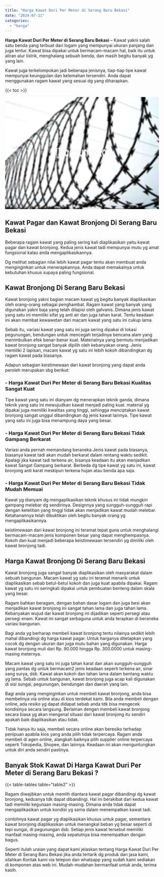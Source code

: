 ```yaml
---
title: "Harga Kawat Duri Per Meter di Serang Baru Bekasi"
date: "2024-07-11"
categories: 
  - "harga"
---
```


**Harga Kawat Duri Per Meter di Serang Baru Bekasi** – Kawat yakni salah satu benda yang terbuat dari logam yang mempunyai ukuran panjang dan juga lentur. Kawat bisa dipakai untuk bermacam-macam hal, baik itu untuk aliran alur listrik, menghalang sebuah benda, dan masih begitu banyak yg yang lain.

Kawat juga terkelompokan jadi beberapa jenisnya, tiap-tiap tipe kawat mempunyai keunggulan dan kelemahan tersendiri. Anda dapat menggunakan ragam kawat yang sesuai dg yang diharapkan.

{{< toc >}}

![Harga Kawat Duri Per Meter di Serang Baru Bekasi](/images/jual-kawat-murah44.png)

## Kawat Pagar dan Kawat Bronjong Di Serang Baru Bekasi

Beberapa ragam kawat yang paling sering kali diaplikasikan yaitu kawat pagar dan kawat bronjong. Kedua jenis kawat tadi mempunyai mutu yg amat fungsional kalau anda mengaplikasikannya.

Dg melihat sebagian nilai lebih kawat pagar tentu akan membuat anda menginginkan untuk menerapkannya. Anda dapat memakainya untuk kebutuhan khusus supaya paling fungsional.

## Kawat Bronjong Di Serang Baru Bekasi

Kawat bronjong yakni bagian macam kawat yg begitu banyak diaplikasikan oleh orang-orang sebagai penghambat. Ragam kawat yang banyak yang digunakan yakni baja yang telah dilapisi oleh galvanis. Dimana jenis kawat yang satu ini memiliki sifat yg anti air dan juga tahan karat. Tentu keadaan ini akan membat kewawetan dari macam kawat yang satu ini cukup lama.

Sebab itu, variasi kawat yang satu ini juga sering dipakai di lokasi pegunungan, bendungan untuk mencegah terjadinya bencana alam yang menimbulkan efek benar-benar kuat. Materialnya yang bermutu menjadikan kawat bronjong sangat banyak dipilih oleh kebanyakan orang. Jenis memiliki 2 lapisan, macam kawat yg satu ini lebih kokoh dibandingkan dg ragam kawat pada biasanya.

Adapun sebagian keistimewaan dari kawat bronjong yang dapat anda peroleh merupakan sbg berikut:

### \- Harga Kawat Duri Per Meter di Serang Baru Bekasi Kualitas Sangat Kuat

Tipe kawat yang satu ini dianyam dg menerapkan teknik ganda, dimana teknik yang satu ini mewujudkan kawat menjadi paling kuat. material yg dipakai juga memiliki kwalitas yang tinggi, sehingga menciptakan kawat bronjong sangat unggul dibandingkan dg jenis kawat lainnya. Tipe kawat yang satu ini juga bisa menampung daya yang besar.

### \- Harga Kawat Duri Per Meter di Serang Baru Bekasi Tidak Gampang Berkarat

Variasi anda pernah memandang beraneka Jenis kawat pada biasanya, biasanya kawat tadi akan mudah berkarat dalam rentang waktu sedikit. Apalagi jika kawat tadi terkena air, bisanya keadaan itu akan menjadikan kawat Sangat Gampang berkarat. Berbeda dg tipe kawat yg satu ini, kawat bronjong anti karat meskipun terkena hujan atau benda apa saja.

### \- Harga Kawat Duri Per Meter di Serang Baru Bekasi Tidak Mudah Memuai

Kawat yg dianyam dg mengaplikasikan teknik khusus ini tidak mungkin gampang melebar dg sendirinya. Designnya yang sungguh-sungguh rapi dengan ketelitian yang tinggi tidak akan menjadikan kawat mudah melebar. Ketahanannya telah dibuktikan oleh begitu banyak orang yg mengaplikasikannya.

keistimewaan dari kawat bronjong ini teramat tepat guna untuk menghalangi bermacam-macam jenis komponen besar yang dapat menghempasnya. Kokoh dan kuat menjadi beberapa keistimewaan tersendiri yg dimiliki oleh kawat bronjong tadi.

## Harga Kawat Bronjong Di Serang Baru Bekasi

Kawat bronjong juga sangat banyak diaplikasikan oleh masyarakat dalam sebuah bangunan. Macam kawat yg satu ini teramat menarik untuk diaplikasikan sebab betul-betul kokoh dan juga kuat apabila dipakai. Ragam kawat yg satu ini seringkali dipakai untuk pembuatan benteng dalam skala yang besar.

Ragam bahkan beragam, dengan bahan dasar logam dan juga besi akan menjadikan kawat bronjong ini sangat tahan lama dan juga tahan lama. Kebanyakan wujud dar kawat bronjong ini dijadikan seperti persegi atau persegi enam. Kawat ini sangat serbaguna untuk anda terapkan di beraneka variasi bangunan.

Bagi anda yg berharap membeli kawat bronjong tentu nilainya sedikit lebih mahal dibandingi dg harga kawat pagar. Untuk harganya ditetapkan yang cocok dg dengan ukuran dan juga mutu bahan yang digunakan. Harga kawat bronjong muli dari Rp. 90.000 hingga Rp. 300.0000 untuk masing-masing meternya.

Macam kawat yang satu ini juga tahan karat dan akan sungguh-sungguh yang pantas dg untuk bermacam2 jenis keadaan seperti terkena air, sinar sang surya, dsb. Kawat akan kokoh dan tahan lama dalam bentang waktu yg lama. Sebab untuk bangunan, kawat bronjong juga acap kali digunakan di sisi sungai, pegunungan, bendungan dan daerah yang lain.

Bagi anda yang menginginkan untuk membeli kawat bronjong, anda bisa membelinya via online atau di kios terdekat kami. Bila anda membeli dengan online, ada resiko yg dapat didapat sebab anda tdk bisa mengecek kondisinya secara langsung. Berlainan dengan membeli kawat bronjong secara biasa yg akan mengenal situasi dari kawat bronjong itu sendiri apakah baik diaplikasikan atau tidak.

Tidak hanya itu saja, membeli secara online akan beresiko terhadap penipuan apabila kios yang anda pilih tidak terpercaya. Ragam anda membeli di agen online, alangkah baiknya pilih supplier online terpercaya seperti Tokopedia, Shopee, dan lainnya. Keadaan ini akan menguntungkan untuk diri anda sendiri pastinya.

## Banyak Stok Kawat Di Harga Kawat Duri Per Meter di Serang Baru Bekasi ?

{{< table-tables table="table2" >}}

Ragam diwajibkan untuk memlih diantara kawat pagar dibandingi dg kawat bronjong, keduanya tdk dapat dibandingi. Hal ini berakibat dari kedua kawat tadi memiliki kegunaan masing-masing. Dimana anda tidak dapat mengaplikasikan untuk kondisi yg sama dalam menempatkan kawat tadi.

contohnya kawat pagar yg diaplikasikan khusus untuk pagar, sementara kawat bronjong diaplikasikan untuk menangkal beban yg besar seperti di tepi sungai, di pegunungan dsb. Setiap jenis kawat tersebut memiliki manfaat masing-masing, anda sepatutnya bisa menempatkan dengan bagus.

Seperti itulah uraian yang dapat kami jelaskan tentang Harga Kawat Duri Per Meter di Serang Baru Bekasi jika anda tertarik dg produk dan jasa kami, silahkan Kontak kami via telepon dan whatsapp yang sudah kami sediakan di komponen atas web ini. Mudah-mudahan bermanfaat untuk anda, terima kasih.
